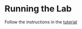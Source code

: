 # Running the Lab

Follow the instructions in the [tutorial](https://help.hcltechsw.com/docs/voltscript/early-access/tutorials/walkthrough/lab-06.html)
